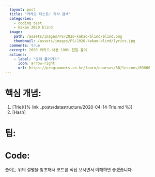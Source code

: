 ```yaml
---
  layout: post
  title: "카카오 테스트: 가사 검색"
  categories:
    - coding test
    - kakao 2020 blind
  image:
    path: /assets/images/PS/2020-kakao-blind/blind.png
    thumbnail: /assets/images/PS/2020-kakao-blind/lyrics.jpg
  comments: true
  excerpt: 2020 카카오-채용 100% 친절 풀이
  actions:
    - label: "문제 풀러가기"
      icon: arrow-right
      url: https://programmers.co.kr/learn/courses/30/lessons/60060
---
```


# 핵심 개념:
1. [Trie]({% link _posts/datastructure/2020-04-14-Trie.md %})
2. [Hash]

# 팁:

# Code:
풀이는 위의 설명을 참조해서 코드를 직접 보시면서 이해하면 좋겠습니다.<br/>
